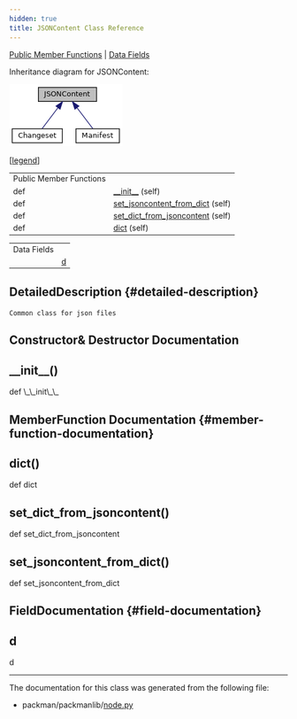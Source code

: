 ```yaml
---
hidden: true
title: JSONContent Class Reference
---
```


[Public Member Functions](#pub-methods) \| [Data Fields](#pub-attribs)

Inheritance diagram for JSONContent:

![Inheritance graph](classpackmanlib_1_1node_1_1_j_s_o_n_content__inherit__graph.png)

\[<a href="graph_legend.md">legend</a>\]

|  |  |
|----|----|
| Public Member Functions |  |
| def  | [\_\_init\_\_](#ae64f0875afe3067b97ba370b354b9213) (self) |
| def  | [set_jsoncontent_from_dict](#afa290894a22415ef36180fef33c45fb3) (self) |
| def  | [set_dict_from_jsoncontent](#af2af7ce2df5cb0b0bb0d45f259dc1b33) (self) |
| def  | [dict](#afa69507b8ff9910c7903732047fbba87) (self) |

|             |                                         |
|-------------|-----------------------------------------|
| Data Fields |                                         |
|             | [d](#a1aabac6d068eef6a7bad3fdf50a05cc8) |

## DetailedDescription {#detailed-description}

``` fragment
Common class for json files 
```

## Constructor& Destructor Documentation

## \_\_init\_\_() <a href="#ae64f0875afe3067b97ba370b354b9213" id="ae64f0875afe3067b97ba370b354b9213"></a>

<p>def \_\_init\_\_</p>

## MemberFunction Documentation {#member-function-documentation}

## dict() <a href="#afa69507b8ff9910c7903732047fbba87" id="afa69507b8ff9910c7903732047fbba87"></a>

<p>def dict</p>

## set_dict_from_jsoncontent() <a href="#af2af7ce2df5cb0b0bb0d45f259dc1b33" id="af2af7ce2df5cb0b0bb0d45f259dc1b33"></a>

<p>def set_dict_from_jsoncontent</p>

## set_jsoncontent_from_dict() <a href="#afa290894a22415ef36180fef33c45fb3" id="afa290894a22415ef36180fef33c45fb3"></a>

<p>def set_jsoncontent_from_dict</p>

## FieldDocumentation {#field-documentation}

## d <a href="#a1aabac6d068eef6a7bad3fdf50a05cc8" id="a1aabac6d068eef6a7bad3fdf50a05cc8"></a>

<p>d</p>

------------------------------------------------------------------------

The documentation for this class was generated from the following file:

- packman/packmanlib/<a href="node_8py.md">node.py</a>

